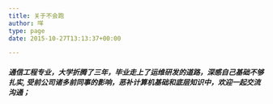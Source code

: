 ```yaml
---
title: 关于不会跑
author: 咩
type: page
date: 2015-10-27T13:13:37+00:00

---
```


##### 通信工程专业，大学折腾了三年，毕业走上了运维研发的道路，深感自己基础不够扎实, 受前公司诸多前同事的影响，恶补计算机基础和底层知识中，欢迎一起交流沟通；
